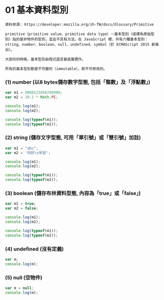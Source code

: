 # 01 基本資料型別

```
資料來源: https://developer.mozilla.org/zh-TW/docs/Glossary/Primitive

primitive（primitive value、primitive data type）－基本型別（或譯為原始型別）指的是非物件的型別，並且不具有方法。在 JavaScript 裡，共有六種基本型別：string、number、boolean、null、undefined、symbol（於 ECMAScript 2015 新推出）。

大部份的時候，基本型別由程式語言最底層實作。

所有的基本型別都是不可變的（immutable），即不可修改的。
```

### (1) number (以8 bytes儲存數字型態, 包括「整數」及「浮點數」)

```javascript
var m1 = 9000123456789000;
var m2 = 10.1 * Math.PI;

console.log(m1);
console.log(m2);

console.log(typeof(m1));
console.log(typeof(m2));
```

### (2) string (儲存文字型態, 可用「單引號」或「雙引號」加註)

```javascript
var m1 = "abc";
var m2 = '你好\n早安';

console.log(m1);
console.log(m2);

console.log(typeof(m1));
console.log(typeof(m2));
```

### (3) boolean (儲存布林資料型態, 內容為「true」或「false」)
```javascript
var m1 = true;
var m2 = false;

console.log(m1);
console.log(m2);

console.log(typeof(m1));
console.log(typeof(m2));
```


### (4) undefined (沒有定義)

```javascript
var m;
console.log(m);
```

### (5) null (空物件)

```javascript
var m = null;
console.log(m);
```
